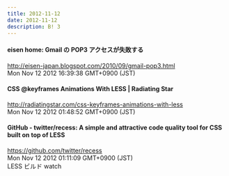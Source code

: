 ```yaml
---
title: 2012-11-12
date: 2012-11-12
description: B! 3
---
```


#### eisen home: Gmail の POP3 アクセスが失敗する
http://eisen-japan.blogspot.com/2010/09/gmail-pop3.html<br>
Mon Nov 12 2012 16:39:38 GMT+0900 (JST)<br>


#### CSS @keyframes Animations With LESS | Radiating Star
http://radiatingstar.com/css-keyframes-animations-with-less<br>
Mon Nov 12 2012 01:48:52 GMT+0900 (JST)<br>


#### GitHub - twitter/recess: A simple and attractive code quality tool for CSS built on top of LESS
https://github.com/twitter/recess<br>
Mon Nov 12 2012 01:11:09 GMT+0900 (JST)<br>
LESS ビルド watch


